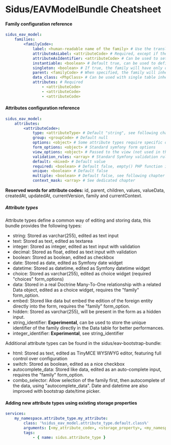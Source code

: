 Sidus/EAVModelBundle Cheatsheet
==================================

#### Family configuration reference

````yaml
sidus_eav_model:
    families:
        <familyCode>:
            label: <human-readable name of the family> # Use the translator instead of this
            attributeAsLabel: <attributeCode> # Required, except if the family is inherited
            attributeAsIdentifier: <attributeCode> # Can be used to set a virtual primary key on your family
            instantiable: <boolean> # Default true, can be used to define an "abstract" family
            singleton: <boolean> # If true, the family will have only one instance accessible through DataRepository::getInstance
            parent: <familyCode> # When specified, the family will inherits its configuration
            data_class: <PhpClass> # Can be used with single table inheritance to declare specific business logic in a dedicated class
            attributes: # Required
                - <attributeCode>
                - <attributeCode>
                - <attributeCode>
````

#### Attributes configuration reference

````yaml
sidus_eav_model:
    attributes:
        <attributeCode>:
            type: <attributeType> # Default "string", see following chapter
            group: <groupCode> # Default null
            options: <object> # Some attribute types require specific options here
            form_options: <object> # Standard symfony form options
            view_options: <object> # Passed to the view (not used in this bundle)
            validation_rules: <array> # Standard Symfony validation rules
            default: <mixed> # Default value
            required: <boolean> # Default false, empty() PHP function is used for validation
            unique: <boolean> # Default false
            multiple: <boolean> # Default false, see following chapter
            context_mask: <array> # See dedicated chapter
````

**Reserved words for attribute codes:** id, parent, children, values, valueData, createdAt, updatedAt, currentVersion, family and currentContext.

##### Attribute types
Attribute types define a common way of editing and storing data, this bundle provides the following types:
- string: Stored as varchar(255), edited as text input
- text: Stored as text, edited as textarea
- integer: Stored as integer, edited as text input with validation
- decimal: Stored as float, edited as text input with validation
- boolean: Stored as boolean, edited as checkbox
- date: Stored as date, edited as Symfony date widget
- datetime: Stored as datetime, edited as Symfony datetime widget
- choice: Stored as varchar(255), edited as choice widget (required "choices" form_options)
- data: Stored in a real Doctrine Many-To-One relationship with a related Data object, edited as a choice widget, requires the "family" form_option.
- embed: Stored like data but embed the edition of the foreign entity directly into the form, requires the "family" form_option.
- hidden: Stored as varchar(255), will be present in the form as a hidden input.
- string_identifier: **Experimental**, can be used to store the unique identifier of the family directly in the Data table for better performances.
- integer_identifier: **Experimental**, see string_identifier

Additional attribute types can be found in the sidus/eav-bootstrap-bundle:
- html: Stored as text, edited as TinyMCE WYSIWYG editor, featuring full control over configuration
- switch: Stored as boolean, edited as a nice checkbox
- autocomplete_data: Stored like data, edited as an auto-complete input, requires the "family" form_option.
- combo_selector: Allow selection of the family first, then autocomplete of the data, using "autocomplete_data".
Date and datetime are also improved with bootstrap date/time picker.

#### Adding new attribute types using existing storage properties

````yaml
services:
    my_namespace.attribute_type.my_attribute:
        class: '%sidus_eav_model.attribute_type.default.class%'
        arguments: [<my_attribute_code>, <storage_property>, <my_namespace_form_type>]
        tags:
            - { name: sidus.attribute_type }
````

